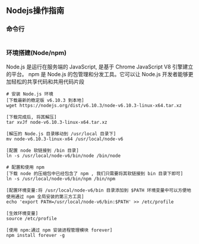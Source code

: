 ## Nodejs操作指南

### 命令行

```
```

### 环境搭建(Node/npm)

Node.js 是运行在服务端的 JavaScript, 是基于 Chrome JavaScript V8 引擎建立的平台。
npm 是 Node.js 的包管理和分发工具。它可以让 Node.js 开发者能够更加轻松的共享代码和共用代码片段

```
# 安装 Node.js 环境
[下载最新的稳定版 v6.10.3 到本地]
wget https://nodejs.org/dist/v6.10.3/node-v6.10.3-linux-x64.tar.xz

[下载完成后, 将其解压]
tar xvJf node-v6.10.3-linux-x64.tar.xz

[解压的 Node.js 目录移动到 /usr/local 目录下]
mv node-v6.10.3-linux-x64 /usr/local/node-v6 

[配置 node 软链接到 /bin 目录]
ln -s /usr/local/node-v6/bin/node /bin/node

# 配置和使用 npm
[下载 node 的压缩包中已经包含了 npm , 我们只需要将其软链接到 bin 目录下即可]
ln -s /usr/local/node-v6/bin/npm /bin/npm

[配置环境变量:将 /usr/local/node-v6/bin 目录添加到 $PATH 环境变量中可以方便地使用通过 npm 全局安装的第三方工具]
echo 'export PATH=/usr/local/node-v6/bin:$PATH' >> /etc/profile

[生效环境变量]
source /etc/profile

[使用 npm:通过 npm 安装进程管理模块 forever]
npm install forever -g
```